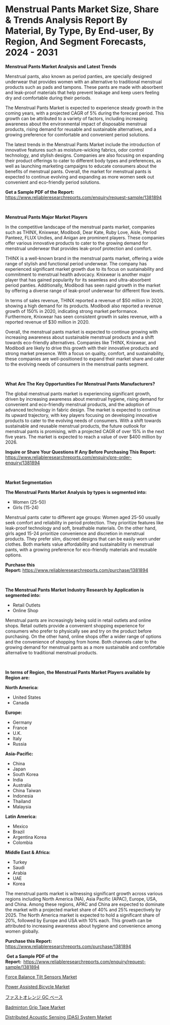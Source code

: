 <p><h1>Menstrual Pants Market Size, Share & Trends Analysis Report By Material, By Type, By End-user, By Region, And Segment Forecasts, 2024 - 2031</h1></p><p><strong>Menstrual Pants Market Analysis and Latest Trends</strong></p>
<p><p>Menstrual pants, also known as period panties, are specially designed underwear that provides women with an alternative to traditional menstrual products such as pads and tampons. These pants are made with absorbent and leak-proof materials that help prevent leakage and keep users feeling dry and comfortable during their periods.</p><p>The Menstrual Pants Market is expected to experience steady growth in the coming years, with a projected CAGR of 5% during the forecast period. This growth can be attributed to a variety of factors, including increasing awareness about the environmental impact of disposable menstrual products, rising demand for reusable and sustainable alternatives, and a growing preference for comfortable and convenient period solutions.</p><p>The latest trends in the Menstrual Pants Market include the introduction of innovative features such as moisture-wicking fabrics, odor control technology, and stylish designs. Companies are also focusing on expanding their product offerings to cater to different body types and preferences, as well as launching marketing campaigns to educate consumers about the benefits of menstrual pants. Overall, the market for menstrual pants is expected to continue evolving and expanding as more women seek out convenient and eco-friendly period solutions.</p></p>
<p><strong>Get a Sample PDF of the Report:&nbsp;</strong> <a href="https://www.reliableresearchreports.com/enquiry/request-sample/1381894">https://www.reliableresearchreports.com/enquiry/request-sample/1381894</a></p>
<p>&nbsp;</p>
<p><strong>Menstrual Pants Major Market Players</strong></p>
<p><p>In the competitive landscape of the menstrual pants market, companies such as THINX, Knixwear, Modibodi, Dear Kate, Ruby Love, Aisle, Period Panteez, FLUX Undies, and Anigan are prominent players. These companies offer various innovative products to cater to the growing demand for menstrual underwear that provides leak-proof protection and comfort.</p><p>THINX is a well-known brand in the menstrual pants market, offering a wide range of stylish and functional period underwear. The company has experienced significant market growth due to its focus on sustainability and commitment to menstrual health advocacy. Knixwear is another major player that has gained popularity for its seamless and ultra-absorbent period panties. Additionally, Modibodi has seen rapid growth in the market by offering a diverse range of leak-proof underwear for different flow levels.</p><p>In terms of sales revenue, THINX reported a revenue of $50 million in 2020, showing a high demand for its products. Modibodi also reported a revenue growth of 150% in 2020, indicating strong market performance. Furthermore, Knixwear has seen consistent growth in sales revenue, with a reported revenue of $30 million in 2020.</p><p>Overall, the menstrual pants market is expected to continue growing with increasing awareness about sustainable menstrual products and a shift towards eco-friendly alternatives. Companies like THINX, Knixwear, and Modibodi are likely to drive this growth with their innovative products and strong market presence. With a focus on quality, comfort, and sustainability, these companies are well-positioned to expand their market share and cater to the evolving needs of consumers in the menstrual pants segment.</p></p>
<p>&nbsp;</p>
<p><strong>What Are The Key Opportunities For Menstrual Pants Manufacturers?</strong></p>
<p><p>The global menstrual pants market is experiencing significant growth, driven by increasing awareness about menstrual hygiene, rising demand for convenient and eco-friendly menstrual products, and the adoption of advanced technology in fabric design. The market is expected to continue its upward trajectory, with key players focusing on developing innovative products to cater to the evolving needs of consumers. With a shift towards sustainable and reusable menstrual products, the future outlook for menstrual pants is promising, with a projected CAGR of over 15% in the next five years. The market is expected to reach a value of over $400 million by 2026.</p></p>
<p><strong>Inquire or Share Your Questions If Any Before Purchasing This Report:</strong> <a href="https://www.reliableresearchreports.com/enquiry/pre-order-enquiry/1381894">https://www.reliableresearchreports.com/enquiry/pre-order-enquiry/1381894</a></p>
<p>&nbsp;</p>
<p><strong>Market Segmentation</strong></p>
<p><strong>The Menstrual Pants Market Analysis by types is segmented into:</strong></p>
<p><ul><li>Women (25-50)</li><li>Girls (15-24)</li></ul></p>
<p><p>Menstrual pants cater to different age groups: Women aged 25-50 usually seek comfort and reliability in period protection. They prioritize features like leak-proof technology and soft, breathable materials. On the other hand, girls aged 15-24 prioritize convenience and discretion in menstrual products. They prefer slim, discreet designs that can be easily worn under clothes. Both markets value affordability and sustainability in menstrual pants, with a growing preference for eco-friendly materials and reusable options.</p></p>
<p><strong>Purchase this Report:&nbsp;</strong><a href="https://www.reliableresearchreports.com/purchase/1381894">https://www.reliableresearchreports.com/purchase/1381894</a></p>
<p>&nbsp;</p>
<p><strong>The Menstrual Pants Market Industry Research by Application is segmented into:</strong></p>
<p><ul><li>Retail Outlets</li><li>Online Shop</li></ul></p>
<p><p>Menstrual pants are increasingly being sold in retail outlets and online shops. Retail outlets provide a convenient shopping experience for consumers who prefer to physically see and try on the product before purchasing. On the other hand, online shops offer a wider range of options and the convenience of shopping from home. Both channels cater to the growing demand for menstrual pants as a more sustainable and comfortable alternative to traditional menstrual products.</p></p>
<p>&nbsp;</p>
<p><strong>In terms of Region, the Menstrual Pants Market Players available by Region are:</strong></p>
<p>
    <p> <strong> North America: </strong>
        <ul>
            <li>United States</li>
            <li>Canada</li>
        </ul>
        </p> 
    <p> <strong> Europe: </strong>
        <ul>
            <li>Germany</li>
            <li>France</li>
            <li>U.K.</li>
            <li>Italy</li>
            <li>Russia</li>
        </ul>
        </p> 
    <p> <strong> Asia-Pacific: </strong>
        <ul>
            <li>China</li>
            <li>Japan</li>
            <li>South Korea</li>
            <li>India</li>
            <li>Australia</li>
            <li>China Taiwan</li>
            <li>Indonesia</li>
            <li>Thailand</li>
            <li>Malaysia</li>
        </ul>
        </p> 
    <p> <strong> Latin America: </strong>
        <ul>
            <li>Mexico</li>
            <li>Brazil</li>
            <li>Argentina Korea</li>
            <li>Colombia</li>
        </ul>
        </p> 
    <p> <strong> Middle East & Africa: </strong>
        <ul>
            <li>Turkey</li>
            <li>Saudi</li>
            <li>Arabia</li>
            <li>UAE</li>
            <li>Korea</li>
        </ul>
    </p>
    </p>
<p><p>The menstrual pants market is witnessing significant growth across various regions including North America (NA), Asia Pacific (APAC), Europe, USA, and China. Among these regions, APAC and China are expected to dominate the market with a projected market share of 40% and 25% respectively by 2025. The North America market is expected to hold a significant share of 20%, followed by Europe and USA with 10% each. This growth can be attributed to increasing awareness about hygiene and convenience among women globally.</p></p>
<p><strong>Purchase this Report: </strong><a href="https://www.reliableresearchreports.com/purchase/1381894">https://www.reliableresearchreports.com/purchase/1381894</a></p>
<p>&nbsp;<strong>Get a Sample PDF of the Report:&nbsp;&nbsp;</strong><a href="https://www.reliableresearchreports.com/enquiry/request-sample/1381894">https://www.reliableresearchreports.com/enquiry/request-sample/1381894</a></p>
<p><strong></strong></p>
<p><p><a href="https://issuu.com/reportprime-2/docs/force-balance-tilt-sensors-market-size-2030.pptx">Force Balance Tilt Sensors Market</a></p><p><a href="https://github.com/okotobwrhuteie/Market-Research-Report-List-1/blob/main/power-assisted-bicycle-market.md">Power Assisted Bicycle Market</a></p><p><a href="https://github.com/ycmtqqhvk3273/Market-Research-Report-List-1/blob/main/29235623544.md">ファストオレンジ GC ベース</a></p><p><a href="https://github.com/myacatherineblakecaczo9vcsw/Market-Research-Report-List-1/blob/main/badminton-grip-tape-market.md">Badminton Grip Tape Market</a></p><p><a href="https://issuu.com/reportprime-2/docs/distributed-acoustic-sensing-das-system-market-siz">Distributed Acoustic Sensing (DAS) System Market</a></p></p>